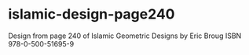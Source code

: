 # islamic-design-page240
Design from page 240 of Islamic Geometric Designs by Eric Broug ISBN 978-0-500-51695-9

